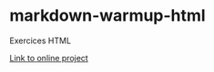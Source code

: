 # markdown-warmup-html
Exercices HTML

[Link to online project](https://massimotascone.github.io/markdown-warmup-html/)
